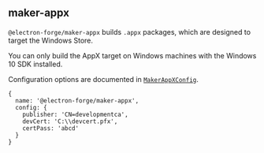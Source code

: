 ## maker-appx

`@electron-forge/maker-appx` builds `.appx` packages, which are designed to target the Windows Store.

You can only build the AppX target on Windows machines with the Windows 10 SDK installed.

Configuration options are documented in [`MakerAppXConfig`](https://js.electronforge.io/interfaces/_electron_forge_maker_appx.MakerAppXConfig.html).

```
{
  name: '@electron-forge/maker-appx',
  config: {
    publisher: 'CN=developmentca',
    devCert: 'C:\\devcert.pfx',
    certPass: 'abcd'
  }
}
```